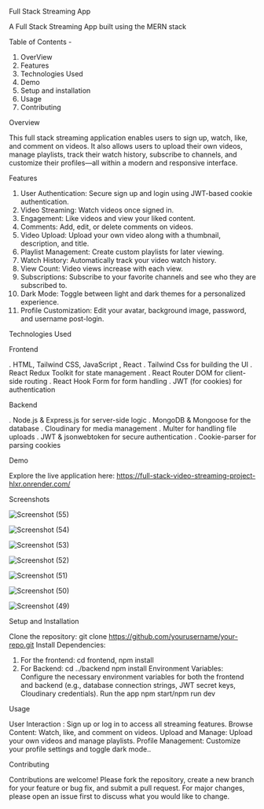 Full Stack Streaming App

A Full Stack Streaming App built using the MERN stack

Table of Contents -
1. OverView
2. Features
3. Technologies Used
4. Demo
5. Setup and installation
6. Usage
7. Contributing


Overview

This full stack streaming application enables users to sign up, watch, like, and comment on videos. It also allows users to upload their own videos, manage playlists, track their watch history, subscribe to channels, and customize their profiles—all within a modern and responsive interface.

Features

1. User Authentication: Secure sign up and login using JWT-based cookie authentication.
2. Video Streaming: Watch videos once signed in.
3. Engagement: Like videos and view your liked content.
4. Comments: Add, edit, or delete comments on videos.
5. Video Upload: Upload your own video along with a thumbnail, description, and title.
6. Playlist Management: Create custom playlists for later viewing.
7. Watch History: Automatically track your video watch history.
8. View Count: Video views increase with each view.
9. Subscriptions: Subscribe to your favorite channels and see who they are subscribed to.
10. Dark Mode: Toggle between light and dark themes for a personalized experience.
11. Profile Customization: Edit your avatar, background image, password, and username post-login.


Technologies Used

Frontend 

. HTML, Tailwind CSS, JavaScript , React
. Tailwind Css for building the UI
. React Redux Toolkit for state management
. React Router DOM for client-side routing
. React Hook Form for form handling
. JWT (for cookies) for authentication

Backend

. Node.js & Express.js for server-side logic 
. MongoDB & Mongoose for the database
. Cloudinary for media management
. Multer for handling file uploads
. JWT & jsonwebtoken for secure authentication
. Cookie-parser for parsing cookies

Demo

Explore the live application here: https://full-stack-video-streaming-project-hlxr.onrender.com/


Screenshots

![Screenshot (55)](https://github.com/user-attachments/assets/46341add-3429-4cc8-8105-5b68b391bcd7)

![Screenshot (54)](https://github.com/user-attachments/assets/56982360-f4fd-47de-ba26-93afee0a8ffd)

![Screenshot (53)](https://github.com/user-attachments/assets/34da3300-9ebf-4ab9-b37b-c79ab4035fd6)

![Screenshot (52)](https://github.com/user-attachments/assets/21824878-1fc5-4d37-ac68-be0295542e75)

![Screenshot (51)](https://github.com/user-attachments/assets/34d976b7-526d-48f3-b1a9-de6a82e36d86)

![Screenshot (50)](https://github.com/user-attachments/assets/cf842951-0cb0-49b4-8771-fa26d270e8b4)

![Screenshot (49)](https://github.com/user-attachments/assets/593f3544-40d2-4e90-b7f3-2123338e832c)


Setup and Installation

Clone the repository: git clone https://github.com/yourusername/your-repo.git
Install Dependencies: 
1. For the frontend: cd frontend,
npm install
2. For Backend: cd ../backend
npm install
 Environment Variables:
Configure the necessary environment variables for both the frontend and backend (e.g., database connection strings, JWT secret keys, Cloudinary credentials).
Run the app npm start/npm run dev

Usage

User Interaction :  Sign up or log in to access all streaming features.
Browse Content: Watch, like, and comment on videos.
Upload and Manage: Upload your own videos and manage playlists.
Profile Management: Customize your profile settings and toggle dark mode..


Contributing


Contributions are welcome! Please fork the repository, create a new branch for your feature or bug fix, and submit a pull request. For major changes, please open an issue first to discuss what you would like to change.


